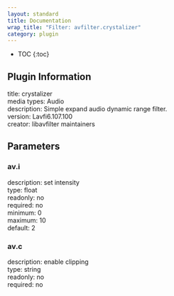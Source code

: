 ```yaml
---
layout: standard
title: Documentation
wrap_title: "Filter: avfilter.crystalizer"
category: plugin
---
```

* TOC
{:toc}

## Plugin Information

title: crystalizer  
media types:
Audio  
description: Simple expand audio dynamic range filter.  
version: Lavfi6.107.100  
creator: libavfilter maintainers  

## Parameters

### av.i

  
description:
set intensity  
type: float  
readonly: no  
required: no  
minimum: 0  
maximum: 10  
default: 2  

### av.c

  
description:
enable clipping  
type: string  
readonly: no  
required: no  

